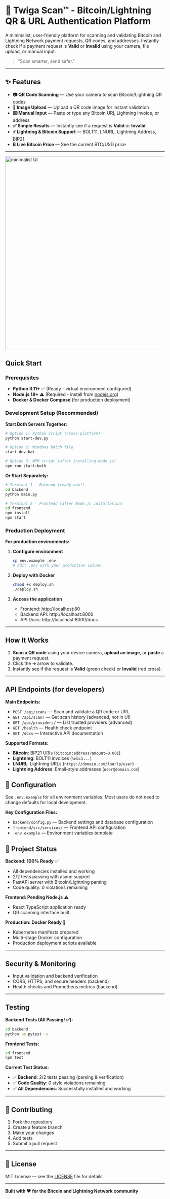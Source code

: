 # 🦒 Twiga Scan™ - Bitcoin/Lightning QR & URL Authentication Platform

A minimalist, user-friendly platform for scanning and validating Bitcoin and Lightning Network payment requests, QR codes, and addresses. Instantly check if a payment request is **Valid** or **Invalid** using your camera, file upload, or manual input.

> "Scan smarter, send safer."

---

## ✨ Features

- **📷 QR Code Scanning** — Use your camera to scan Bitcoin/Lightning QR codes
- **📁 Image Upload** — Upload a QR code image for instant validation
- **⌨️ Manual Input** — Paste or type any Bitcoin URI, Lightning invoice, or address
- **✅ Simple Results** — Instantly see if a request is **Valid** or **Invalid**
- **⚡ Lightning & Bitcoin Support** — BOLT11, LNURL, Lightning Address, BIP21
- **₿ Live Bitcoin Price** — See the current BTC/USD price

---

<img width="1218" height="611" alt="minimalist UI" src="https://github.com/user-attachments/assets/198b50b8-11ad-49a2-9e17-e889de7d0c07" />




## Quick Start

### Prerequisites
- **Python 3.11+** ✅ (Ready - virtual environment configured)
- **Node.js 18+** ⚠️ (Required - install from [nodejs.org](https://nodejs.org/))
- **Docker & Docker Compose** (for production deployment)

### Development Setup (Recommended)

**Start Both Servers Together:**
```bash
# Option 1: Python script (cross-platform)
python start-dev.py

# Option 2: Windows batch file
start-dev.bat

# Option 3: NPM script (after installing Node.js)
npm run start:both
```

**Or Start Separately:**
```bash
# Terminal 1 - Backend (ready now!)
cd backend
python main.py

# Terminal 2 - Frontend (after Node.js installation)
cd frontend
npm install
npm start
```

### Production Deployment

**For production environments:**

1. **Configure environment**
   ```bash
   cp env.example .env
   # Edit .env with your production values
   ```

2. **Deploy with Docker**
   ```bash
   chmod +x deploy.sh
   ./deploy.sh
   ```

3. **Access the application**
   - Frontend: http://localhost:80
   - Backend API: http://localhost:8000
   - API Docs: http://localhost:8000/docs

---

## How It Works

1. **Scan a QR code** using your device camera, **upload an image**, or **paste** a payment request.
2. Click the ➔ arrow to validate.
3. Instantly see if the request is **Valid** (green check) or **Invalid** (red cross).

---

## API Endpoints (for developers)

**Main Endpoints:**
- `POST /api/scan/` — Scan and validate a QR code or URL
- `GET /api/scan/` — Get scan history (advanced, not in UI)
- `GET /api/providers/` — List trusted providers (advanced)
- `GET /health` — Health check endpoint
- `GET /docs` — Interactive API documentation

**Supported Formats:**
- **Bitcoin**: BIP21 URIs (`bitcoin:address?amount=0.001`)
- **Lightning**: BOLT11 invoices (`lnbc1...`)
- **LNURL**: Lightning URLs (`https://domain.com/lnurlp/user`)
- **Lightning Address**: Email-style addresses (`user@domain.com`)


## 🔧 Configuration

See `.env.example` for all environment variables. Most users do not need to change defaults for local development.

**Key Configuration Files:**
- `backend/config.py` — Backend settings and database configuration
- `frontend/src/services/` — Frontend API configuration
- `.env.example` — Environment variables template

## 🎯 Project Status

**Backend: 100% Ready** ✅
- All dependencies installed and working
- 2/2 tests passing with async support
- FastAPI server with Bitcoin/Lightning parsing
- Code quality: 0 violations remaining

**Frontend: Pending Node.js** ⚠️
- React TypeScript application ready
- QR scanning interface built

**Production: Docker Ready** 🐳
- Kubernetes manifests prepared
- Multi-stage Docker configuration
- Production deployment scripts available

---

## Security & Monitoring

- Input validation and backend verification
- CORS, HTTPS, and secure headers (backend)
- Health checks and Prometheus metrics (backend)

---

## Testing

**Backend Tests (All Passing! ✅):**
```bash
cd backend
python -m pytest -v
```

**Frontend Tests:**
```bash
cd frontend
npm test
```

**Current Test Status:**
- ✅ **Backend**: 2/2 tests passing (parsing & verification)
- ✅ **Code Quality**: 0 style violations remaining
- ✅ **All Dependencies**: Successfully installed and working

---

## 🤝 Contributing

1. Fork the repository
2. Create a feature branch
3. Make your changes
4. Add tests
5. Submit a pull request

---

## 📄 License

MIT License — see the [LICENSE](LICENSE) file for details.

---

**Built with ❤️ for the Bitcoin and Lightning Network community**
